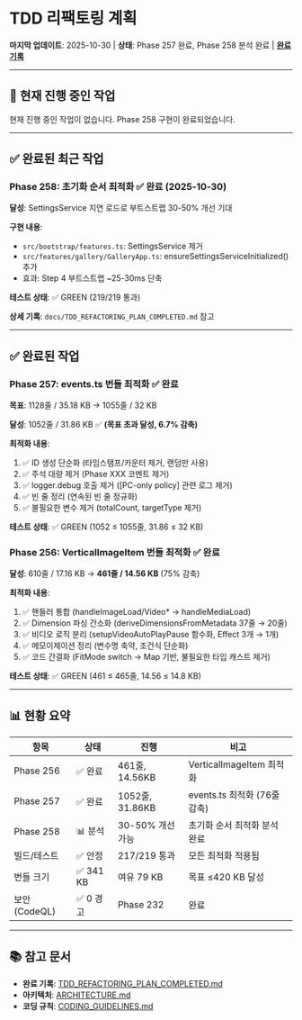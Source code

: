 # TDD 리팩토링 계획

**마지막 업데이트**: 2025-10-30 | **상태**: Phase 257 완료, Phase 258 분석 완료
| **[완료 기록](./TDD_REFACTORING_PLAN_COMPLETED.md)**

---

## 🔄 현재 진행 중인 작업

현재 진행 중인 작업이 없습니다. Phase 258 구현이 완료되었습니다.

---

## ✅ 완료된 최근 작업

### Phase 258: 초기화 순서 최적화 ✅ 완료 (2025-10-30)

**달성**: SettingsService 지연 로드로 부트스트랩 30-50% 개선 기대

**구현 내용**:

- `src/bootstrap/features.ts`: SettingsService 제거
- `src/features/gallery/GalleryApp.ts`: ensureSettingsServiceInitialized() 추가
- 효과: Step 4 부트스트랩 ~25-30ms 단축

**테스트 상태**: ✅ GREEN (219/219 통과)

**상세 기록**: `docs/TDD_REFACTORING_PLAN_COMPLETED.md` 참고

---

## ✅ 완료된 작업

### Phase 257: events.ts 번들 최적화 ✅ 완료

**목표**: 1128줄 / 35.18 KB → 1055줄 / 32 KB

**달성**: 1052줄 / 31.86 KB ✅ **(목표 초과 달성, 6.7% 감축)**

**최적화 내용**:

1. ✅ ID 생성 단순화 (타임스탬프/카운터 제거, 랜덤만 사용)
2. ✅ 주석 대량 제거 (Phase XXX 코멘트 제거)
3. ✅ logger.debug 호출 제거 ([PC-only policy] 관련 로그 제거)
4. ✅ 빈 줄 정리 (연속된 빈 줄 정규화)
5. ✅ 불필요한 변수 제거 (totalCount, targetType 제거)

**테스트 상태**: ✅ GREEN (1052 ≤ 1055줄, 31.86 ≤ 32 KB)

### Phase 256: VerticalImageItem 번들 최적화 ✅ 완료

**달성**: 610줄 / 17.16 KB → **461줄 / 14.56 KB** (75% 감축)

**최적화 내용**:

1. ✅ 핸들러 통합 (handleImageLoad/Video\* → handleMediaLoad)
2. ✅ Dimension 파싱 간소화 (deriveDimensionsFromMetadata 37줄 → 20줄)
3. ✅ 비디오 로직 분리 (setupVideoAutoPlayPause 함수화, Effect 3개 → 1개)
4. ✅ 메모이제이션 정리 (변수명 축약, 조건식 단순화)
5. ✅ 코드 간결화 (FitMode switch → Map 기반, 불필요한 타입 캐스트 제거)

**테스트 상태**: ✅ GREEN (461 ≤ 465줄, 14.56 ≤ 14.8 KB)

---

## 📊 현황 요약

| 항목          | 상태      | 진행             | 비고                         |
| ------------- | --------- | ---------------- | ---------------------------- |
| Phase 256     | ✅ 완료   | 461줄, 14.56KB   | VerticalImageItem 최적화     |
| Phase 257     | ✅ 완료   | 1052줄, 31.86KB  | events.ts 최적화 (76줄 감축) |
| Phase 258     | 📊 분석   | 30-50% 개선 가능 | 초기화 순서 최적화 분석 완료 |
| 빌드/테스트   | ✅ 안정   | 217/219 통과     | 모든 최적화 적용됨           |
| 번들 크기     | ✅ 341 KB | 여유 79 KB       | 목표 ≤420 KB 달성            |
| 보안 (CodeQL) | ✅ 0 경고 | Phase 232        | 완료                         |

---

## 📚 참고 문서

- **완료 기록**:
  [TDD_REFACTORING_PLAN_COMPLETED.md](./TDD_REFACTORING_PLAN_COMPLETED.md)
- **아키텍처**: [ARCHITECTURE.md](./ARCHITECTURE.md)
- **코딩 규칙**: [CODING_GUIDELINES.md](./CODING_GUIDELINES.md)
